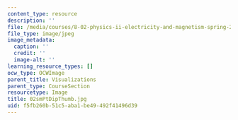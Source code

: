 ```yaml
---
content_type: resource
description: ''
file: /media/courses/8-02-physics-ii-electricity-and-magnetism-spring-2007/f5fb260b51c5aba1be49492f41496d39_02smPtDipThumb.jpg
file_type: image/jpeg
image_metadata:
  caption: ''
  credit: ''
  image-alt: ''
learning_resource_types: []
ocw_type: OCWImage
parent_title: Visualizations
parent_type: CourseSection
resourcetype: Image
title: 02smPtDipThumb.jpg
uid: f5fb260b-51c5-aba1-be49-492f41496d39
---
```

